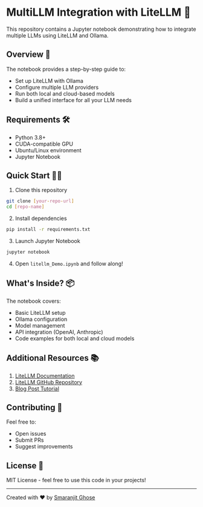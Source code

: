 # MultiLLM Integration with LiteLLM 🚀

This repository contains a Jupyter notebook demonstrating how to integrate multiple LLMs using LiteLLM and Ollama.

## Overview 📖

The notebook provides a step-by-step guide to:
- Set up LiteLLM with Ollama
- Configure multiple LLM providers
- Run both local and cloud-based models
- Build a unified interface for all your LLM needs

## Requirements 🛠️

- Python 3.8+
- CUDA-compatible GPU
- Ubuntu/Linux environment
- Jupyter Notebook

## Quick Start 🏃‍♂️

1. Clone this repository
```bash
git clone [your-repo-url]
cd [repo-name]
```

2. Install dependencies
```bash
pip install -r requirements.txt
```

3. Launch Jupyter Notebook
```bash
jupyter notebook
```

4. Open `litellm_Demo.ipynb` and follow along!

## What's Inside? 📦

The notebook covers:
- Basic LiteLLM setup
- Ollama configuration
- Model management
- API integration (OpenAI, Anthropic)
- Code examples for both local and cloud models

## Additional Resources 📚

1. [LiteLLM Documentation](https://docs.litellm.ai/docs/)
2. [LiteLLM GitHub Repository](https://github.com/BerriAI/litellm)
3. [Blog Post Tutorial](your-blog-url)

## Contributing 🤝

Feel free to:
- Open issues
- Submit PRs
- Suggest improvements

## License 📄

MIT License - feel free to use this code in your projects!

---
Created with ❤️ by [Smaranjit Ghose](https://github.com/smaranjitghose)
